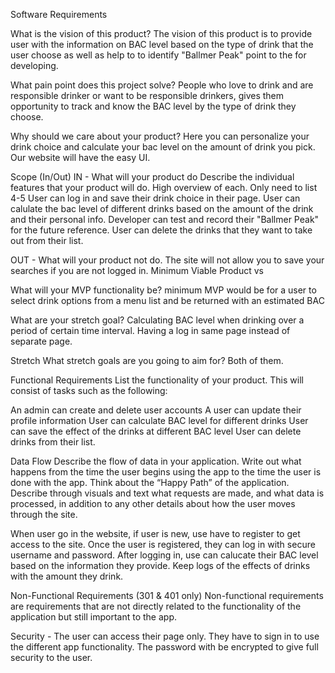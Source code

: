 Software Requirements

What is the vision of this product?
The vision of this product is to provide user with the information on BAC level based on the type of
drink that the user choose as well as help to to identify "Ballmer Peak" point to the for developing.

What pain point does this project solve?
People who love to drink and are responsible drinker or want to be responsible drinkers, gives them opportunity to track and know the BAC level by the type of drink they choose.

Why should we care about your product?
Here you can personalize your drink choice and calculate your bac level on the amount of drink you pick. Our website will have the easy UI.

Scope (In/Out)
IN - What will your product do
Describe the individual features that your product will do.
High overview of each. Only need to list 4-5
User can log in and save their drink choice in their page. 
User can calulate the bac level of different drinks based on the amount of the drink and their personal info.
Developer can test and record their "Ballmer Peak" for the future reference.
User can delete the drinks that they want to take out from their list.

OUT - What will your product not do.
The site will not allow you to save your searches if you are not logged in.
Minimum Viable Product vs

What will your MVP functionality be?
minimum MVP would be for a user to select drink options from a menu list and be returned with an estimated BAC

What are your stretch goal?
Calculating BAC level when drinking over a period of certain time interval.
Having a log in same page instead of separate page.

Stretch
What stretch goals are you going to aim for?
Both of them.

Functional Requirements
List the functionality of your product. This will consist of tasks such as the following:

An admin can create and delete user accounts
A user can update their profile information
User can calculate BAC level for different drinks
User can save the effect of the drinks at different BAC level
User can delete drinks from their list.

Data Flow
Describe the flow of data in your application. Write out what happens from the time the user begins using the app to the time the user is done with the app. Think about the “Happy Path” of the application. Describe through visuals and text what requests are made, and what data is processed, in addition to any other details about how the user moves through the site.

When user go in the website, if user is new, use have to register to get access to the site. Once the user is registered, they can log in with secure username and password. After logging in, use can calucate their BAC level based on the information they provide. Keep logs of the effects of drinks with the amount they drink. 

Non-Functional Requirements (301 & 401 only)
Non-functional requirements are requirements that are not directly related to the functionality of the application but still important to the app.


Security  - The user can access their page only. They have to sign in to use the different app functionality. The password with be encrypted to give full security to the user.



